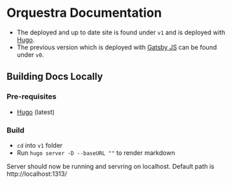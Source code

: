 # Orquestra Documentation
- The deployed and up to date site is found under `v1` and is deployed with [Hugo](https://gohugo.io/). 
- The previous version which is deployed with [Gatsby JS](https://www.gatsbyjs.org/) can be found under `v0`.

## Building Docs Locally

### Pre-requisites
* [Hugo](https://gohugo.io/getting-started/installing/) (latest) 

### Build
* `cd` into `v1` folder
* Run `hugo server -D --baseURL ""` to render markdown

Server should now be running and servring on localhost. Default path is http://localhost:1313/

